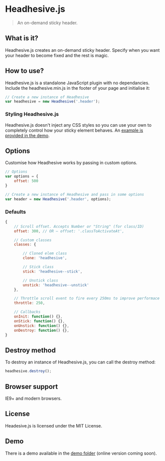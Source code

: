 # Headhesive.js
> An on-demand sticky header.

## What is it?
Headhesive.js creates an on-demand sticky header. Specify when you want your header to become fixed and the rest is magic.

## How to use?
Headhesive.js is a standalone JavaScript plugin with no dependancies. Include the headhesive.min.js in the footer of your page and initialise it:

```javascript
// Create a new instance of Headhesive
var headhesive = new Headhesive('.header');
```

### Styling Headhesive.js
Headhesive.js doesn't inject any CSS styles so you can use your own to completely control how your sticky element behaves. An [example is provided in the demo](demo/css/headhesive.css).

## Options
Customise how Headhesive works by passing in custom options.

```javascript
// Options
var options = {
    offset: 500
}

// Create a new instance of Headhesive and pass in some options
var header = new Headhesive('.header', options);
```

### Defaults

```javascript
{
    // Scroll offset. Accepts Number or "String" (for class/ID)
    offset: 300, // OR — offset: '.classToActivateAt',

    // Custom classes
    classes: {

        // Cloned elem class
        clone: 'headhesive',

        // Stick class
        stick: 'headhesive--stick',

        // Unstick class
        unstick: 'headhesive--unstick'
    },

    // Throttle scroll event to fire every 250ms to improve performace
    throttle: 250,

    // Callbacks
    onInit: function() {},
    onStick: function() {},
    onUnstick: function() {},
    onDestroy: function() {},
}
```

## Destroy method
To destroy an instance of Headhesive.js, you can call the destroy method:

```javascript
headhesive.destroy();
```

## Browser support
IE9+ and modern browsers.

## License
Headesive.js is licensed under the MIT License.

## Demo
There is a demo available in the [demo folder](demo/) (online version coming soon).
